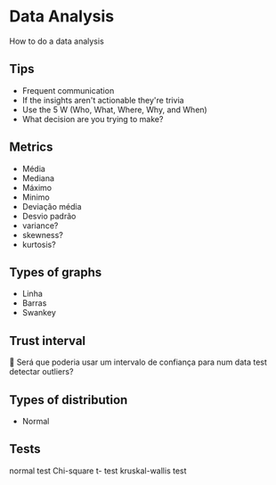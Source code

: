 # Data Analysis

How to do a data analysis

## Tips

- Frequent communication
- If the insights aren't actionable they're trivia
- Use the 5 W (Who, What, Where, Why, and When)
- What decision are you trying to make?

## Metrics

- Média
- Mediana
- Máximo
- Minimo
- Deviação média
- Desvio padrão
- variance?
- skewness?
- kurtosis?

## Types of graphs

- Linha
- Barras
- Swankey

## Trust interval

🤔 Será que poderia usar um intervalo de confiança para num data test detectar outliers?

## Types of distribution

- Normal

## Tests

normal test
Chi-square
t- test
kruskal-wallis test
